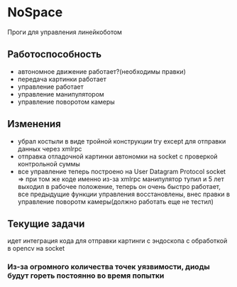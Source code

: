 # NoSpace
Проги для управления линейкоботом

## Работоспособность
- автономное движение работает?(необходимы правки)
- передача картинки работает
- управление работает
- управление манипулятором
- управление поворотом камеры

## Изменения
- убрал костыли в виде тройной конструкции try except для отправки данных через xmlrpc
- отправка отладочной картинки автономки на socket c проверкой контрольной суммы
- все управление теперь построено на User Datagram Protocol socket => при том же коде именно из-за xmlrpc манипулятор тупил и 5 лет выходил в рабочее положение, теперь он очень быстро работает, все предыдущие функции управления восстановлены, внес правки в управление поворотм камеры(должно работать еще не тестил)

## Текущие задачи
идет интеграция кода для отправки картинrи с эндоскопа с обработкой в opencv на socket

### Из-за огромного количества точек уязвимости, диоды будут гореть постоянно во время попытки


